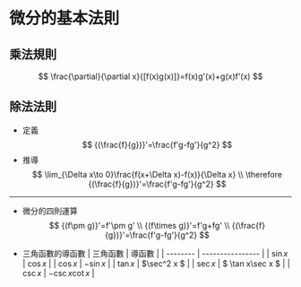 # 微分的基本法則

## 乘法規則

$$ \frac{\partial}{\partial x}{[f(x)g(x)]}=f(x)g'(x)+g(x)f'(x) $$

## 除法法則

* 定義
$$ {(\frac{f}{g})}'=\frac{f'g-fg'}{g^2} $$
* 推導
$$ \lim_{\Delta x\to 0}\frac{f(x+\Delta x)-f(x)}{\Delta x} \\
\therefore {(\frac{f}{g})}'=\frac{f'g-fg'}{g^2} $$

---

* 微分的四則運算
$$ {(f\pm g)}'=f'\pm g' \\
{(f\times g)}'=f'g+fg' \\
{(\frac{f}{g})}'=\frac{f'g-fg'}{g^2} $$

* 三角函數的導函數
  | 三角函數 | 導函數           |
  | -------- | ---------------- |
  | $\sin x$ | $\cos x$         |
  | $\cos x$ | $-\sin x$        |
  | $\tan x$ | $\sec^2 x $      |
  | $\sec x$ | $ \tan x\sec x $ |
  | $\csc x$ | $-\csc x\cot x$  |
